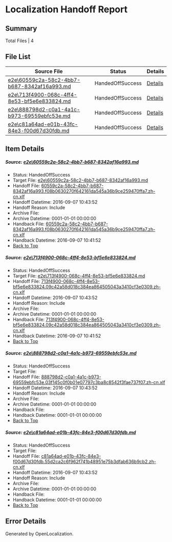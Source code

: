 # <a name='report-top'></a> Localization Handoff Report

## Summary
 Total Files | 4

## File List
 Source File | Status | Details 
 ----------- | ------ | ------- 
 [e2e\60559c2a-58c2-4bb7-b687-8342af16a993.md](https://github.com/OpenLocalizationTestOrg/ol-test0/blob/48cba0e5b3288b8ae092e487b28bbf76d1cb5464/e2e/60559c2a-58c2-4bb7-b687-8342af16a993.md) | HandedOffSuccess | [Details](#79c0af958f9f0eecec397e0d8bdda2f21c185bd62)
 [e2e\713f4900-068c-4ff4-8e53-bf5e6e833824.md](https://github.com/OpenLocalizationTestOrg/ol-test0/blob/48cba0e5b3288b8ae092e487b28bbf76d1cb5464/e2e/713f4900-068c-4ff4-8e53-bf5e6e833824.md) | HandedOffSuccess | [Details](#fef88091badc8e18706323d15b3d3e507fbd05d84)
 [e2e\888798d2-c0a1-4a1c-b973-69559ebfc53e.md](https://github.com/OpenLocalizationTestOrg/ol-test0/blob/6558b3936a9a63cdbfa553acc3df676350b5f169/e2e/888798d2-c0a1-4a1c-b973-69559ebfc53e.md) | HandedOffSuccess | [Details](#5b7930b4aeb4eaa87cc65030b29322abf830b7755)
 [e2e\c81a64ad-e01b-43fc-84e3-f00d67d30fdb.md](https://github.com/OpenLocalizationTestOrg/ol-test0/blob/6558b3936a9a63cdbfa553acc3df676350b5f169/e2e/c81a64ad-e01b-43fc-84e3-f00d67d30fdb.md) | HandedOffSuccess | [Details](#bc25700f07b4b05f9e9342d6af99fc4a95e606946)

## Item Details
##### <a name='79c0af958f9f0eecec397e0d8bdda2f21c185bd62'></a> Source: [e2e\60559c2a-58c2-4bb7-b687-8342af16a993.md](https://github.com/OpenLocalizationTestOrg/ol-test0/blob/48cba0e5b3288b8ae092e487b28bbf76d1cb5464/e2e/60559c2a-58c2-4bb7-b687-8342af16a993.md)
* Status: HandedOffSuccess
* Target File: [e2e\60559c2a-58c2-4bb7-b687-8342af16a993.md](https://github.com/OpenLocalizationTestOrg/ol-test0-zhcn/blob/5606a1b84d39c28eec5224bbbbca7f4d6bca9d9e/e2e/60559c2a-58c2-4bb7-b687-8342af16a993.md)
* Handoff File: [60559c2a-58c2-4bb7-b687-8342af16a993.f08b0630270f642161da545a36b9ce259470ffa7.zh-cn.xlf](https://github.com/OpenLocalizationTestOrg/ol-test0-handoff/blob/824ef6eca841886da6dab9ea997c58524af87316/ol-handoff/OpenLocalizationTestOrg/ol-test0-zhcn/ci/low/60559c2a-58c2-4bb7-b687-8342af16a993.f08b0630270f642161da545a36b9ce259470ffa7.zh-cn.xlf)
* Handoff Datetime: 2016-09-07 10:43:52
* Handoff Reason: Include
* Archive File: 
* Archive Datetime: 0001-01-01 00:00:00
* Handback File: [60559c2a-58c2-4bb7-b687-8342af16a993.f08b0630270f642161da545a36b9ce259470ffa7.zh-cn.xlf](https://github.com/OpenLocalizationTestOrg/ol-test0-handback/blob/c404585a132cd1e3a96bbb9e31082895bccfc441/ol-handback/OpenLocalizationTestOrg/ol-test0-zhcn/ci/high/60559c2a-58c2-4bb7-b687-8342af16a993.f08b0630270f642161da545a36b9ce259470ffa7.zh-cn.xlf)
* Handback Datetime: 2016-09-07 10:41:52
* [Back to Top](#report-top)

##### <a name='fef88091badc8e18706323d15b3d3e507fbd05d84'></a> Source: [e2e\713f4900-068c-4ff4-8e53-bf5e6e833824.md](https://github.com/OpenLocalizationTestOrg/ol-test0/blob/48cba0e5b3288b8ae092e487b28bbf76d1cb5464/e2e/713f4900-068c-4ff4-8e53-bf5e6e833824.md)
* Status: HandedOffSuccess
* Target File: [e2e\713f4900-068c-4ff4-8e53-bf5e6e833824.md](https://github.com/OpenLocalizationTestOrg/ol-test0-zhcn/blob/5606a1b84d39c28eec5224bbbbca7f4d6bca9d9e/e2e/713f4900-068c-4ff4-8e53-bf5e6e833824.md)
* Handoff File: [713f4900-068c-4ff4-8e53-bf5e6e833824.09c42a58d018c384ea864505043a3410cf3e0309.zh-cn.xlf](https://github.com/OpenLocalizationTestOrg/ol-test0-handoff/blob/824ef6eca841886da6dab9ea997c58524af87316/ol-handoff/OpenLocalizationTestOrg/ol-test0-zhcn/ci/low/713f4900-068c-4ff4-8e53-bf5e6e833824.09c42a58d018c384ea864505043a3410cf3e0309.zh-cn.xlf)
* Handoff Datetime: 2016-09-07 10:43:52
* Handoff Reason: Include
* Archive File: 
* Archive Datetime: 0001-01-01 00:00:00
* Handback File: [713f4900-068c-4ff4-8e53-bf5e6e833824.09c42a58d018c384ea864505043a3410cf3e0309.zh-cn.xlf](https://github.com/OpenLocalizationTestOrg/ol-test0-handback/blob/c404585a132cd1e3a96bbb9e31082895bccfc441/ol-handback/OpenLocalizationTestOrg/ol-test0-zhcn/ci/high/713f4900-068c-4ff4-8e53-bf5e6e833824.09c42a58d018c384ea864505043a3410cf3e0309.zh-cn.xlf)
* Handback Datetime: 2016-09-07 10:41:52
* [Back to Top](#report-top)

##### <a name='5b7930b4aeb4eaa87cc65030b29322abf830b7755'></a> Source: [e2e\888798d2-c0a1-4a1c-b973-69559ebfc53e.md](https://github.com/OpenLocalizationTestOrg/ol-test0/blob/6558b3936a9a63cdbfa553acc3df676350b5f169/e2e/888798d2-c0a1-4a1c-b973-69559ebfc53e.md)
* Status: HandedOffSuccess
* Target File: 
* Handoff File: [888798d2-c0a1-4a1c-b973-69559ebfc53e.03f145c0f0b01e07797c3ba8c8542f3fae737f07.zh-cn.xlf](https://github.com/OpenLocalizationTestOrg/ol-test0-handoff/blob/824ef6eca841886da6dab9ea997c58524af87316/ol-handoff/OpenLocalizationTestOrg/ol-test0-zhcn/ci/low/888798d2-c0a1-4a1c-b973-69559ebfc53e.03f145c0f0b01e07797c3ba8c8542f3fae737f07.zh-cn.xlf)
* Handoff Datetime: 2016-09-07 10:43:52
* Handoff Reason: Include
* Archive File: 
* Archive Datetime: 0001-01-01 00:00:00
* Handback File: 
* Handback Datetime: 0001-01-01 00:00:00
* [Back to Top](#report-top)

##### <a name='bc25700f07b4b05f9e9342d6af99fc4a95e606946'></a> Source: [e2e\c81a64ad-e01b-43fc-84e3-f00d67d30fdb.md](https://github.com/OpenLocalizationTestOrg/ol-test0/blob/6558b3936a9a63cdbfa553acc3df676350b5f169/e2e/c81a64ad-e01b-43fc-84e3-f00d67d30fdb.md)
* Status: HandedOffSuccess
* Target File: 
* Handoff File: [c81a64ad-e01b-43fc-84e3-f00d67d30fdb.55d2ca2c6f962f741b48951e75b3dfab636b9cb2.zh-cn.xlf](https://github.com/OpenLocalizationTestOrg/ol-test0-handoff/blob/824ef6eca841886da6dab9ea997c58524af87316/ol-handoff/OpenLocalizationTestOrg/ol-test0-zhcn/ci/low/c81a64ad-e01b-43fc-84e3-f00d67d30fdb.55d2ca2c6f962f741b48951e75b3dfab636b9cb2.zh-cn.xlf)
* Handoff Datetime: 2016-09-07 10:43:52
* Handoff Reason: Include
* Archive File: 
* Archive Datetime: 0001-01-01 00:00:00
* Handback File: 
* Handback Datetime: 0001-01-01 00:00:00
* [Back to Top](#report-top)


## Error Details

Generated by OpenLocalization.
